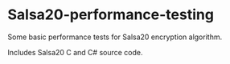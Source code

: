 Salsa20-performance-testing
===========================

Some basic performance tests for Salsa20 encryption algorithm. 

Includes Salsa20 C and C# source code.
